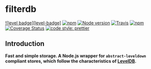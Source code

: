 # filterdb

[![level badge][level-badge]](https://github.com/Level/awesome)
[![npm](https://img.shields.io/npm/v/levelup.svg?label=&logo=npm)](https://www.npmjs.com/package/levelup)
[![Node version](https://img.shields.io/node/v/levelup.svg)](https://www.npmjs.com/package/levelup)
[![Travis](https://img.shields.io/travis/com/Level/levelup.svg?logo=travis&label=)](https://travis-ci.com/Level/levelup)
[![npm](https://img.shields.io/npm/dm/levelup.svg?label=dl)](https://www.npmjs.com/package/levelup)
[![Coverage Status](https://coveralls.io/repos/github/sbittmann/filterdb/badge.svg)](https://coveralls.io/github/sbittmann/filterdb)
[![code style: prettier](https://img.shields.io/badge/code_style-prettier-ff69b4.svg?style=flat-square)](https://github.com/prettier/prettier)

## Introduction

**Fast and simple storage. A Node.js wrapper for `abstract-leveldown` compliant stores, which follow the characteristics of [LevelDB](https://github.com/google/leveldb).**
